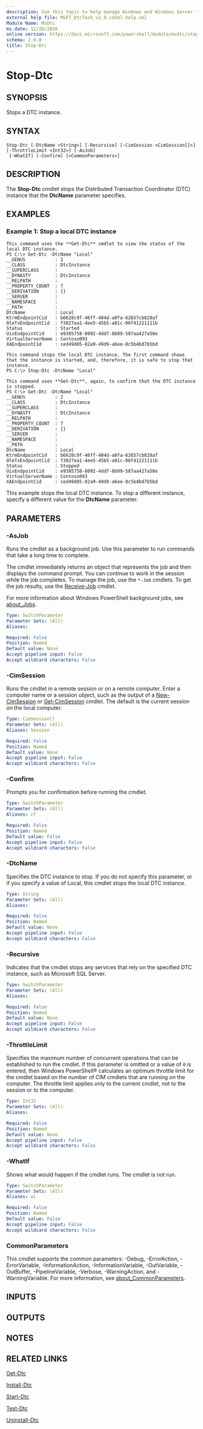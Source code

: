 ```yaml
---
description: Use this topic to help manage Windows and Windows Server technologies with Windows PowerShell.
external help file: MSFT_DtcTask_v1.0.cdxml-help.xml
Module Name: MsDtc
ms.date: 12/20/2016
online version: https://docs.microsoft.com/powershell/module/msdtc/stop-dtc?view=windowsserver2016-ps&wt.mc_id=ps-gethelp
schema: 2.0.0
title: Stop-Dtc
---
```


# Stop-Dtc

## SYNOPSIS
Stops a DTC instance.

## SYNTAX

```
Stop-Dtc [-DtcName <String>] [-Recursive] [-CimSession <CimSession[]>] [-ThrottleLimit <Int32>] [-AsJob]
 [-WhatIf] [-Confirm] [<CommonParameters>]
```

## DESCRIPTION
The **Stop-Dtc** cmdlet stops the Distributed Transaction Coordinator (DTC) instance that the **DtcName** parameter specifies.

## EXAMPLES

### Example 1: Stop a local DTC instance
```
This command uses the **Get-Dtc** cmdlet to view the status of the local DTC instance. 
PS C:\> Get-Dtc -DtcName "Local"
__GENUS           : 2
__CLASS           : DtcInstance
__SUPERCLASS      :
__DYNASTY         : DtcInstance
__RELPATH         : 
__PROPERTY_COUNT  : 7
__DERIVATION      : {}
__SERVER          : 
__NAMESPACE       : 
__PATH            : 
DtcName           : Local
KtrmEndpointCid   : b6628c9f-46ff-404d-a0fa-62657cb828af
OleTxEndpointCid  : f3027ea1-4ee5-45b5-a01c-06f41221111b
Status            : Started
UisEndpointCid    : e9385758-8092-4dd7-8b09-587aa427a58e
VirtualServerName : Contoso093
XAEndpointCid     : ced49d85-82a9-49d9-a6ee-8c5b4bd7b5bd

This command stops the local DTC instance. The first command shows that the instance is started, and, therefore, it is safe to stop that instance. 
PS C:\> Stop-Dtc -DtcName "Local"

This command uses **Get-Dtc**, again, to confirm that the DTC instance is stopped.
PS C:\> Get-Dtc -DtcName "Local"
__GENUS           : 2
__CLASS           : DtcInstance
__SUPERCLASS      :
__DYNASTY         : DtcInstance
__RELPATH         :
__PROPERTY_COUNT  : 7
__DERIVATION      : {}
__SERVER          : 
__NAMESPACE       :
__PATH            : 
DtcName           : Local
KtrmEndpointCid   : b6628c9f-46ff-404d-a0fa-62657cb828af
OleTxEndpointCid  : f3027ea1-4ee5-45b5-a01c-06f41221111b
Status            : Stopped
UisEndpointCid    : e9385758-8092-4dd7-8b09-587aa427a58e
VirtualServerName : Contoso093
XAEndpointCid     : ced49d85-82a9-49d9-a6ee-8c5b4bd7b5bd
```

This example stops the local DTC instance.
To stop a different instance, specify a different value for the **DtcName** parameter.

## PARAMETERS

### -AsJob
Runs the cmdlet as a background job. Use this parameter to run commands that take a long time to complete. 

The cmdlet immediately returns an object that represents the job and then displays the command prompt. 
You can continue to work in the session while the job completes. 
To manage the job, use the `*-Job` cmdlets. 
To get the job results, use the [Receive-Job](https://go.microsoft.com/fwlink/?LinkID=113372) cmdlet. 

For more information about Windows PowerShell background jobs, see [about_Jobs](https://go.microsoft.com/fwlink/?LinkID=113251).

```yaml
Type: SwitchParameter
Parameter Sets: (All)
Aliases: 

Required: False
Position: Named
Default value: None
Accept pipeline input: False
Accept wildcard characters: False
```

### -CimSession
Runs the cmdlet in a remote session or on a remote computer.
Enter a computer name or a session object, such as the output of a [New-CimSession](https://go.microsoft.com/fwlink/p/?LinkId=227967) or [Get-CimSession](https://go.microsoft.com/fwlink/p/?LinkId=227966) cmdlet.
The default is the current session on the local computer.

```yaml
Type: CimSession[]
Parameter Sets: (All)
Aliases: Session

Required: False
Position: Named
Default value: None
Accept pipeline input: False
Accept wildcard characters: False
```

### -Confirm
Prompts you for confirmation before running the cmdlet.

```yaml
Type: SwitchParameter
Parameter Sets: (All)
Aliases: cf

Required: False
Position: Named
Default value: False
Accept pipeline input: False
Accept wildcard characters: False
```

### -DtcName
Specifies the DTC instance to stop.
If you do not specify this parameter, or if you specify a value of Local, this cmdlet stops the local DTC instance.

```yaml
Type: String
Parameter Sets: (All)
Aliases: 

Required: False
Position: Named
Default value: None
Accept pipeline input: False
Accept wildcard characters: False
```

### -Recursive
Indicates that the cmdlet stops any services that rely on the specified DTC instance, such as Microsoft SQL Server.

```yaml
Type: SwitchParameter
Parameter Sets: (All)
Aliases: 

Required: False
Position: Named
Default value: None
Accept pipeline input: False
Accept wildcard characters: False
```

### -ThrottleLimit
Specifies the maximum number of concurrent operations that can be established to run the cmdlet.
If this parameter is omitted or a value of `0` is entered, then Windows PowerShell® calculates an optimum throttle limit for the cmdlet based on the number of CIM cmdlets that are running on the computer.
The throttle limit applies only to the current cmdlet, not to the session or to the computer.

```yaml
Type: Int32
Parameter Sets: (All)
Aliases: 

Required: False
Position: Named
Default value: None
Accept pipeline input: False
Accept wildcard characters: False
```

### -WhatIf
Shows what would happen if the cmdlet runs.
The cmdlet is not run.

```yaml
Type: SwitchParameter
Parameter Sets: (All)
Aliases: wi

Required: False
Position: Named
Default value: False
Accept pipeline input: False
Accept wildcard characters: False
```

### CommonParameters
This cmdlet supports the common parameters: -Debug, -ErrorAction, -ErrorVariable, -InformationAction, -InformationVariable, -OutVariable, -OutBuffer, -PipelineVariable, -Verbose, -WarningAction, and -WarningVariable. For more information, see [about_CommonParameters](https://go.microsoft.com/fwlink/?LinkID=113216).

## INPUTS

## OUTPUTS

## NOTES

## RELATED LINKS

[Get-Dtc](./Get-Dtc.md)

[Install-Dtc](./Install-Dtc.md)

[Start-Dtc](./Start-Dtc.md)

[Test-Dtc](./Test-Dtc.md)

[Uninstall-Dtc](./Uninstall-Dtc.md)

